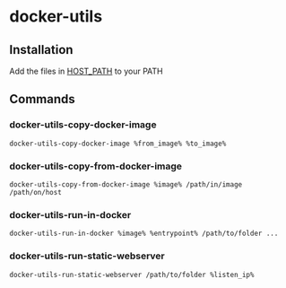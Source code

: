 # docker-utils

## Installation

Add the files in [HOST_PATH](HOST_PATH) to your PATH

## Commands

### docker-utils-copy-docker-image

```shell
docker-utils-copy-docker-image %from_image% %to_image%
```

### docker-utils-copy-from-docker-image

```shell
docker-utils-copy-from-docker-image %image% /path/in/image /path/on/host
```

### docker-utils-run-in-docker

```shell
docker-utils-run-in-docker %image% %entrypoint% /path/to/folder ...
```

### docker-utils-run-static-webserver

```shell
docker-utils-run-static-webserver /path/to/folder %listen_ip%
```
